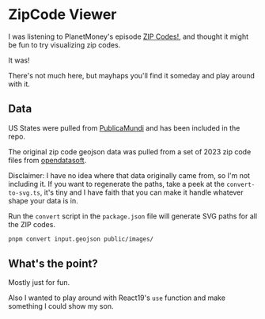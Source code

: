 # ZipCode Viewer
I was listening to PlanetMoney's episode [ZIP Codes!](https://www.npr.org/2025/01/08/1223466587/zip-code-history), and thought it might be fun to try visualizing zip codes.

It was!

There's not much here, but mayhaps you'll find it someday and play around with it.

## Data
US States were pulled from [PublicaMundi](https://github.com/PublicaMundi/MappingAPI/blob/master/data/geojson/us-states.json) and has been included in the repo.

The original zip code geojson data was pulled from a set of 2023 zip code files from [opendatasoft](
https://public.opendatasoft.com/explore/dataset/georef-united-states-of-america-zcta5/export/?disjunctive.ste_code&disjunctive.ste_name&disjunctive.coty_code&disjunctive.coty_name&disjunctive.zcta5_code&disjunctive.zcta5_name&sort=year&refine.zcta5_type=five-digit+ZCTA&refine.year=2023&location=2,34.16182,-22.85156&basemap=jawg.light).  

Disclaimer: I have no idea where that data originally came from, so I'm not including it.  If you want to regenerate the paths, take a peek at the `convert-to-svg.ts`, it's tiny and I have faith that you can make it handle whatever shape your data is in.

Run the `convert` script in the `package.json` file will generate SVG paths for all the ZIP codes.

```sh
pnpm convert input.geojson public/images/
```

## What's the point?
Mostly just for fun.  

Also I wanted to play around with React19's `use` function and make something I could show my son.